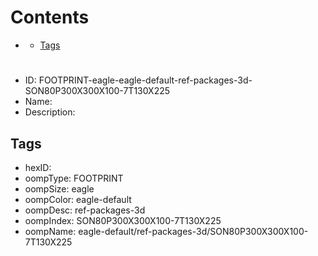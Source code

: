 



Contents
========

* [](#)
	* [Tags](#tags)

# 

- ID: FOOTPRINT-eagle-eagle-default-ref-packages-3d-SON80P300X300X100-7T130X225
- Name: 
- Description: 

## Tags

- hexID: 
- oompType: FOOTPRINT
- oompSize: eagle
- oompColor: eagle-default
- oompDesc: ref-packages-3d
- oompIndex: SON80P300X300X100-7T130X225
- oompName: eagle-default/ref-packages-3d/SON80P300X300X100-7T130X225
